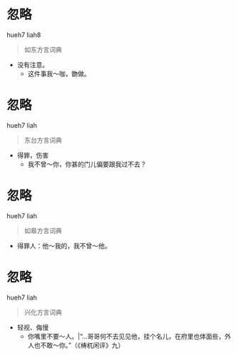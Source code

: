 # 忽略
hueh7 liah8
> 如东方言词典
- 没有注意。
  - 这件事我～咖，朆做。

# 忽略
hueh7 liah
> 东台方言词典
- 得罪，伤害
  - 我不曾～你，你甚的门儿偏要跟我过不去？

# 忽略
hueh7 liah
> 如皋方言词典
- 得罪人：他～我的，我不曾～他。

# 忽略
hueh7 liah
> 兴化方言词典
- 轻视、侮慢
  - 你嘴里不要～人。|“…哥哥何不去见见他，挂个名儿，在府里也体面些，外人也不敢～你。”（《梼杌闲评》九）
